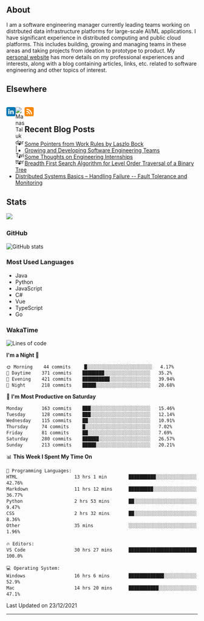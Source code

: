 ## About

I am a software engineering manager currently leading teams working on distrbuted data infrastructure platforms for large-scale AI/ML applications. I have significant experience in distributed computing and public cloud platforms. This includes building, growing and managing teams in these areas and taking projects from ideation to prototype to product. My [personal website](https://manastalukdar.github.io/) has more details on my professional experiences and interests, along with a blog containing articles, links, etc. related to software engineering and other topics of interest.

## Elsewhere

</br>

<a href="https://www.linkedin.com/in/manastalukdar" target="_blank">
  <img align="left" alt="Manas Talukdar | Linkedin" width="24px" src="https://raw.githubusercontent.com/edent/SuperTinyIcons/master/images/svg/linkedin.svg" />
</a>
<a href="https://www.twitter.com/manastalukdar" target="_blank">
  <img align="left" alt="Manas Talukdar | Twitter" width="24px" src="https://github.com/TheDudeThatCode/TheDudeThatCode/blob/master/Assets/Twitter.svg" />
</a>
<a href="https://manastalukdar.github.io/" target="_blank">
  <img align="left" alt="Manas Talukdar | Website" width="24px" src="https://github.com/edent/SuperTinyIcons/blob/master/images/svg/rss.svg" />
</a>

</br>

## Recent Blog Posts

<!-- BLOG:START -->
- [Some Pointers from Work Rules by Laszlo Bock](https://manastalukdar.github.io/blog/2020/01/25/work-rules-laszlo-bock-pointers/)
- [Growing and Developing Software Engineering Teams](https://manastalukdar.github.io/blog/2019/09/19/growing-developing-software-engineering-teams/)
- [Some Thoughts on Engineering Internships](https://manastalukdar.github.io/blog/2019/09/04/some-thoughts-on-engineering-internships/)
- [Breadth First Search Algorithm for Level Order Traversal of a Binary Tree](https://manastalukdar.github.io/blog/2019/08/29/breadth-first-search-binary-tree-level-order-traversal/)
- [Distributed Systems Basics – Handling Failure -- Fault Tolerance and Monitoring](https://manastalukdar.github.io/blog/2019/08/19/katemats-distributed-systems-fault-tolerance-monitoring/)
<!-- BLOG:END -->

## Stats

![](https://komarev.com/ghpvc/?username=manastalukdar)

### GitHub

![GitHub stats](https://github-readme-stats.vercel.app/api?username=manastalukdar&show_icons=true&hide_border=true&hide_rank=true&hide_title=true&icon_color=79ff97&text_color=cecac3&bg_color=4d4b4b)

### Most Used Languages

- Java
- Python
- JavaScript
- C#
- Vue
- TypeScript
- Go

<!--
![Top Langs](https://github-readme-stats.vercel.app/api/top-langs/?username=manastalukdar&layout=compact&hide_border=true&hide_title=true&icon_color=79ff97&text_color=cecac3&bg_color=4d4b4b)
-->

### WakaTime

<!--START_SECTION:waka-->
![Lines of code](https://img.shields.io/badge/From%20Hello%20World%20I%27ve%20Written-81%20Thousand%20lines%20of%20code-blue)

**I'm a Night 🦉** 

```text
🌞 Morning    44 commits     █░░░░░░░░░░░░░░░░░░░░░░░░   4.17% 
🌆 Daytime    371 commits    ████████░░░░░░░░░░░░░░░░░   35.2% 
🌃 Evening    421 commits    ██████████░░░░░░░░░░░░░░░   39.94% 
🌙 Night      218 commits    █████░░░░░░░░░░░░░░░░░░░░   20.68%

```
📅 **I'm Most Productive on Saturday** 

```text
Monday       163 commits    ███░░░░░░░░░░░░░░░░░░░░░░   15.46% 
Tuesday      128 commits    ███░░░░░░░░░░░░░░░░░░░░░░   12.14% 
Wednesday    115 commits    ██░░░░░░░░░░░░░░░░░░░░░░░   10.91% 
Thursday     74 commits     █░░░░░░░░░░░░░░░░░░░░░░░░   7.02% 
Friday       81 commits     ██░░░░░░░░░░░░░░░░░░░░░░░   7.69% 
Saturday     280 commits    ██████░░░░░░░░░░░░░░░░░░░   26.57% 
Sunday       213 commits    █████░░░░░░░░░░░░░░░░░░░░   20.21%

```


📊 **This Week I Spent My Time On** 

```text
💬 Programming Languages: 
HTML                     13 hrs 1 min        ██████████░░░░░░░░░░░░░░░   42.76% 
Markdown                 11 hrs 12 mins      █████████░░░░░░░░░░░░░░░░   36.77% 
Python                   2 hrs 53 mins       ██░░░░░░░░░░░░░░░░░░░░░░░   9.47% 
CSS                      2 hrs 32 mins       ██░░░░░░░░░░░░░░░░░░░░░░░   8.36% 
Other                    35 mins             ░░░░░░░░░░░░░░░░░░░░░░░░░   1.96%

🔥 Editors: 
VS Code                  30 hrs 27 mins      █████████████████████████   100.0%

💻 Operating System: 
Windows                  16 hrs 6 mins       █████████████░░░░░░░░░░░░   52.9% 
Mac                      14 hrs 20 mins      ███████████░░░░░░░░░░░░░░   47.1%

```


 Last Updated on 23/12/2021
<!--END_SECTION:waka-->

---

<!--

**manastalukdar/manastalukdar** is a ✨ _special_ ✨ repository because its `README.md` (this file) appears on your GitHub profile.

Here are some ideas to get you started:

- 🔭 I’m currently working on ...
- 🌱 I’m currently learning ...
- 👯 I’m looking to collaborate on ...
- 🤔 I’m looking for help with ...
- 💬 Ask me about ...
- 📫 How to reach me: ...
- 😄 Pronouns: ...
- ⚡ Fun fact: ...
-->
